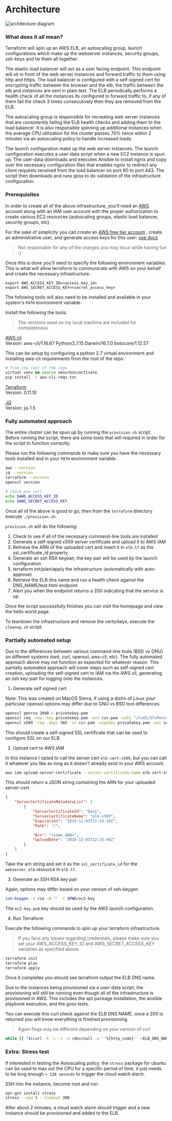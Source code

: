 # Architecture

<img src=architecture.png alt="architecture diagram">


### What does it all mean?

Terraform will spin up an AWS ELB, an autoscaling group, launch configurations
which make up the webserver instances, security groups, ssh-keys and tie them
all together.

The elastic load balancer will act as a user facing endpoint. This endpoint
will sit in front of the web server instances and forward traffic to them using
http and https. The load balancer is configured with a self-signed cert for
encrypting traffic between the browser and the elb, the traffic between the elb
and instances are sent in plain text. The ELB periodically performs a health check
of all the instances its configured to forward traffic to, if any of them fail
the check 3 times consecutively then they are removed from the ELB.

The autoscaling group is responsible for recreating web server instances that
are consistently failing the ELB health checks and adding them to the load
balancer. It is also responsible spinning up additional instances when the
average CPU utilization for the cluster passes 70% twice within 2 minutes via
an autoscaling policy to handle increased loads.

The launch configuration make up the web server instances. The launch
configuration executes a user-data script when a new EC2 instance is spun up.
The user-data downloads and executes Ansible to install ngnix and copy over
the necessary configuration files that enables ngnix to redirect any client
requests received from the load balancer on port 80 to port 443. The script
then downloads and runs goss to do validation of the infrastructure
configuration.

### Prerequisites

In order to create all of the above infrastructure, you'll need an
[AWS](https://aws.amazon.com/console/) account along with an IAM user account
with the proper authorization to create various EC2 resources (autoscaling
groups, elastic load balancer, security groups, etc).

For the sake of simplicity you can create an [AWS free tier
account](https://aws.amazon.com/free/) , create an administrative user, and
generate access keys for this user: [see
docs](https://aws.amazon.com/premiumsupport/knowledge-center/create-access-key/)

> Not responsible for any of the charges you may incur while having fun :)

Once this is done you'll need to specify the following environment variables.
This is what will allow terraform to communicate with AWS on your behalf and
create the necessary infrastructure.

```
export AWS_ACCESS_KEY_ID=<access_key_id>
export AWS_SECRET_ACCESS_KEY=<secret_access_key>
```

The following tools will also need to be installed and available in your
system's `PATH` environment variable.

Install the following the tools:

> The versions used on my local machine are included for completeness.

[AWS cli](https://docs.aws.amazon.com/cli/latest/userguide/installing.html)
<br>Version: aws-cli/1.16.67 Python/2.7.15 Darwin/16.7.0 botocore/1.12.57

This can be setup by configuring a python 2.7 virtual environment and installing
aws-cli requirements from the root of the repo.

```bash
# from the root of the repo
virtual venv && source venv/bin/activate
pip install -r aws-cli-reqs.txt
```

[Terraform](https://releases.hashicorp.com/terraform/0.11.10/terraform_0.11.10_darwin_amd64.zip)
<br>Version: 0.11.10

[JQ](https://github.com/stedolan/jq/releases/download/jq-1.5/jq-osx-amd64)
<br>Version: jq-1.5

### Fully automated approach

The entire cluster can be spun up by running the `provision.sh` script.
Before running the script, there are some tools that will required in order for
the script to function correctly.

Please run the following commands to make sure you have the necessary tools
installed and in your `PATH` environment variable.

```bash
aws --version
jq --version
terraform --version
openssl version

# check env vars
echo $AWS_ACCESS_KEY_ID
echo $AWS_SECRET_ACCESS_KEY
```

Once all of the above is good to go, then from the `terraform` directory
execute `./provision.sh`.

`provision.sh` will do the following:

1. Check to see if all of the necessary command-line tools are installed
2. Generate a self-signed x509 server certificate and upload it to AWS IAM
3. Retrieve the ARN of the uploaded cert and insert it in `elb.tf` as the ssl_certificate_id property
4. Generate an ssh RSA keypair, the key pair will be used by the launch configuration
5. terraform init/plan/apply the infrastructure (automatically with auto-approve)
6. Retrieve the ELB dns name and run a health check against the DNS_NAME/test.html endpoint
7. Alert you when the endpoint returns a 200 indicating that the service is up.

Once the script successfully finishes you can visit the homepage and view the
hello world page.

To teardown the infrastructure and remove the certs/keys, execute the `cleanup.sh`
script.

### Partially automated setup

Due to the differences between various command-line tools (BSD vs GNU) on
different systems (sed, curl, openssl, aws-cli, etc). The fully automated
approach above may not function as expected for whatever reason.
This partially automated approach will cover steps such as self-signed cert
creation, uploading the self-signed cert to IAM via the AWS cli, generating an
ssh key-pair for logging onto the instances.

1. Generate self signed cert

Note: This was created on MacOS Sierra, if using a distro of Linux your particular
openssl options may differ due to GNU vs BSD tool differences.

```bash
openssl genrsa 2048 > privatekey.pem
openssl req -new -key privatekey.pem -out csr.pem -subj "/C=US/ST=Pennsylvania/L=Philadelphia/O=Dummy Corp/OU=Systems/CN=Local Certificate Authority/"
openssl x509 -req -days 365 -in csr.pem -signkey privatekey.pem -out server.crt
```

This should create a self-signed SSL certificate that can be used to configure
SSL on our ELB.

2. Upload cert to AWS IAM

In this instance I opted to call the server cert `elb-cert-x509`, but you can
call it whatever you like as long as it doesn't already exist in your AWS account.

```bash
aws iam upload-server-certificate --server-certificate-name elb-cert-x509 --certificate-body file://server.crt --private-key file://privatekey.pem
```

This should return a JSON string containing the ARN for your uploaded server-cert.

```json
{
    "ServerCertificateMetadataList": [
        {
            "ServerCertificateId": "Derp",
            "ServerCertificateName": "elb-x509",
            "Expiration": "2019-12-03T22:24:10Z",
            "Path": "/",

            "Arn": "<some_ARN>",
            "UploadDate": "2018-12-03T22:25:46Z"
        }
    ]
}
```

Take the arn string and set it as the `ssl_certificate_id` for the `webserver_elb`
resource in `elb.tf`.

3. Generate an SSH RSA key pair

Again, options may differ based on your version of ssh-keygen

```bash
ssh-keygen -t rsa -N "" -f $PWD/ec2-key
```

The `ec2-key.pub` key should be used by the AWS launch configuration.

4. Run Terraform

Execute the following commands to spin up your terraform infrastructure.

> If you face any issues regarding credentials, please make sure you set your
AWS_ACCESS_KEY_ID and AWS_SECRET_ACCESS_KEY variables as specified above.

```bash
terraform init
terraform plan
terraform apply
```

Once it completes you should see terraform output the ELB DNS name.

Due to the instances being provisioned via a user-data script, the provisioning
will still be running even though all of the infrastructure is provisioned in
AWS. This includes the apt package installation, the ansible playbook execution,
and the goss tests.

You can execute this curl check against the ELB DNS NAME, once a 200 is returned
you will know everything is finished provisioning.

> Again flags may be different depending on your version of curl

```bash
while [[ "$(curl -k -L -s -o /dev/null -w ''%{http_code}'' <ELB_DNS_NAME>/test.html)" != "200" ]]; do echo "waiting for provisioning"; sleep 5; done
```

### Extra: Stress test

If interested in testing the Autoscaling policy, the `stress` package for ubuntu
can be used to max out the CPU for a specific period of time, it just needs to
be long enough `> 120 seconds` to trigger the cloud watch alarm.

SSH into the instance, become root and run:

```bash
apt-get install stress
stress --cpu 1 --timeout 300
```

After about 2 minutes, a cloud watch alarm should trigger and a new instance
should be provisioned and added to the ELB.
